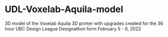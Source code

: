 # UDL-Voxelab-Aquila-model
3D model of the Voxelab Aquila 3D printer with upgrades created for the 36 hour UBC Design League Designathon form February 5 - 6, 2022
